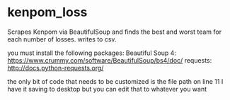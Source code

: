 # kenpom_loss
Scrapes Kenpom via BeautifulSoup and finds the best and worst team for each number of losses. writes to csv.

you must install the following packages:
  Beautiful Soup 4: https://www.crummy.com/software/BeautifulSoup/bs4/doc/
  requests: http://docs.python-requests.org/
  
the only bit of code that needs to be customized is the file path on line 11
I have it saving to desktop but you can edit that to whatever you want
